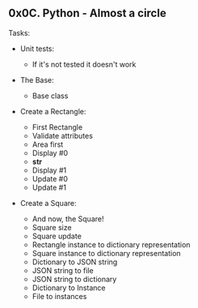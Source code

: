 ## 0x0C. Python - Almost a circle

Tasks:

- Unit tests:
    - If it's not tested it doesn't work

- The Base:
    - Base class

- Create a Rectangle:
    - First Rectangle
    - Validate attributes
    - Area first
    - Display #0
    - __str__
    - Display #1
    - Update #0
    - Update #1

- Create a Square:
    - And now, the Square!
    - Square size
    - Square update
    - Rectangle instance to dictionary representation
    - Square instance to dictionary representation
    - Dictionary to JSON string
    - JSON string to file
    - JSON string to dictionary
    - Dictionary to Instance
    - File to instances
